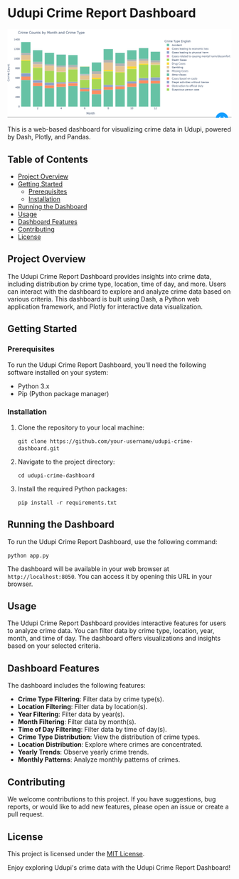 
# Udupi Crime Report Dashboard

![Udupi Crime Report Dashboard](dashboard-screenshot.png)

This is a web-based dashboard for visualizing crime data in Udupi, powered by Dash, Plotly, and Pandas.

## Table of Contents
- [Project Overview](#project-overview)
- [Getting Started](#getting-started)
  - [Prerequisites](#prerequisites)
  - [Installation](#installation)
- [Running the Dashboard](#running-the-dashboard)
- [Usage](#usage)
- [Dashboard Features](#dashboard-features)
- [Contributing](#contributing)
- [License](#license)

## Project Overview

The Udupi Crime Report Dashboard provides insights into crime data, including distribution by crime type, location, time of day, and more. Users can interact with the dashboard to explore and analyze crime data based on various criteria. This dashboard is built using Dash, a Python web application framework, and Plotly for interactive data visualization.

## Getting Started

### Prerequisites

To run the Udupi Crime Report Dashboard, you'll need the following software installed on your system:

- Python 3.x
- Pip (Python package manager)

### Installation

1. Clone the repository to your local machine:

   ```shell
   git clone https://github.com/your-username/udupi-crime-dashboard.git
   ```

2. Navigate to the project directory:

   ```shell
   cd udupi-crime-dashboard
   ```

3. Install the required Python packages:

   ```shell
   pip install -r requirements.txt
   ```

## Running the Dashboard

To run the Udupi Crime Report Dashboard, use the following command:

```shell
python app.py
```

The dashboard will be available in your web browser at `http://localhost:8050`. You can access it by opening this URL in your browser.

## Usage

The Udupi Crime Report Dashboard provides interactive features for users to analyze crime data. You can filter data by crime type, location, year, month, and time of day. The dashboard offers visualizations and insights based on your selected criteria.

## Dashboard Features

The dashboard includes the following features:

- **Crime Type Filtering**: Filter data by crime type(s).
- **Location Filtering**: Filter data by location(s).
- **Year Filtering**: Filter data by year(s).
- **Month Filtering**: Filter data by month(s).
- **Time of Day Filtering**: Filter data by time of day(s).
- **Crime Type Distribution**: View the distribution of crime types.
- **Location Distribution**: Explore where crimes are concentrated.
- **Yearly Trends**: Observe yearly crime trends.
- **Monthly Patterns**: Analyze monthly patterns of crimes.

## Contributing

We welcome contributions to this project. If you have suggestions, bug reports, or would like to add new features, please open an issue or create a pull request.

## License

This project is licensed under the [MIT License](LICENSE).

Enjoy exploring Udupi's crime data with the Udupi Crime Report Dashboard!
